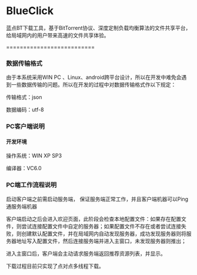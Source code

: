 BlueClick
=========

蓝点BT下载工具，基于BitTorrent协议、深度定制负载均衡算法的文件共享平台，给局域网内的用户带来高速的文件共享体验。

==========================

### 数据传输格式

由于本系统采用WIN PC 、Linux、android跨平台设计，所以在开发中难免会遇到一些数据传输的问题。所以在开发的过程中对数据传输格式作以下规定：

传输格式：json

数据编码：utf-8

### PC客户端说明
#### 开发环境
操作系统：WIN XP SP3

编译器：VC6.0

### PC端工作流程说明

启动客户端之前需启动服务端， 保证服务端正常工作，并且客户端机器可以Ping通服务端机器

客户端启动之后会进入欢迎页面，此阶段会检查本地配置文件：如果存在配置文件，则尝试连接配置文件中自定的服务器；如果配置文件不存在或者尝试连接失败，则创建默认配置文件，并在局域网内自动发现服务器，成功发现服务器则将服务器地址写入配置文件，然后连接服务端并进入主窗口，未发现服务器则推出；

进入主窗口后，客户端会主动请求服务端返回推荐资源列表，并显示。

下载过程目前只实现了点对点多线程下载。




